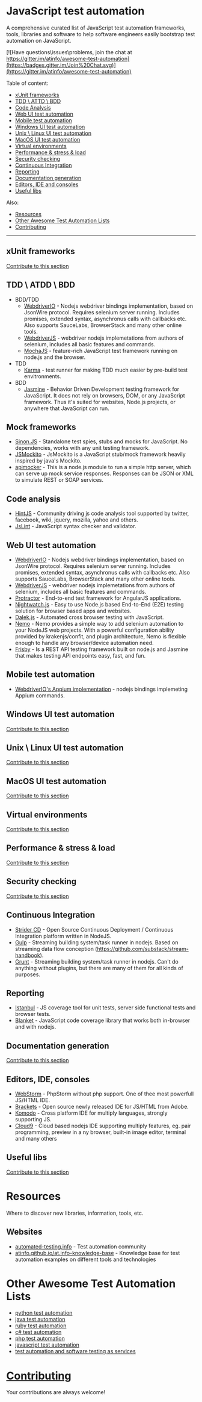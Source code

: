 # JavaScript test automation 

A comprehensive curated list of JavaScript test automation frameworks, tools, libraries and software to help software engineers easily bootstrap test automation on JavaScript.

[![Have questions\issues\problems, join the chat at https://gitter.im/atinfo/awesome-test-automation](https://badges.gitter.im/Join%20Chat.svg)](https://gitter.im/atinfo/awesome-test-automation)

Table of content:

- [xUnit frameworks](#xunit-frameworks)
- [TDD \ ATTD \ BDD](#tdd--atdd--bdd)
- [Code Analysis](#code-analysis)
- [Web UI test automation](#web-ui-test-automation)
- [Mobile test automation](#mobile-test-automation)
- [Windows UI test automation](#windows-ui-test-automation)
- [Unix \ Linux UI test automation](#unix--linux-ui-test-automation)
- [MacOS UI test automation](#macos-ui-test-automation)
- [Virtual environments](#virtual-environments)
- [Performance & stress & load](#performance--stress--load)
- [Security checking](#security-checking)
- [Continuous Integration](#continuous-integration)
- [Reporting](#reporting)
- [Documentation generation](#documentation-generation)
- [Editors, IDE and consoles](#editors-ide-consoles)
- [Useful libs](#useful-libs)

Also:

- [Resources](#resources)
- [Other Awesome Test Automation Lists](#other-awesome-lists)
- [Contributing](#contributing)

---

## xUnit frameworks

[Contribute to this section](https://github.com/atinfo/awesome-test-automation/blob/master/CONTRIBUTING.md)

## TDD \ ATDD \ BDD

- BDD/TDD
    * [WebdriverIO](http://webdriver.io/) - Nodejs webdriver bindings implementation, based on JsonWire protocol. Requires selenium server running. Includes promises, extended syntax, asynchronus calls with callbacks etc. Also supports SauceLabs, BrowserStack and many other online tools.
    * [WebdriverJS](https://code.google.com/p/selenium/wiki/WebDriverJs) - webdriver nodejs implemetations from authors of selenium, includes all basic features and commands.
    * [MochaJS](http://mochajs.org/) - feature-rich JavaScript test framework running on node.js and the browser.
- TDD
    * [Karma](http://mochajs.org/) - test runner for making TDD much easier by pre-build test envitronments.
- BDD
    * [Jasmine](http://jasmine.github.io/) - Behavior Driven Development testing framework for JavaScript. It does not rely on browsers, DOM, or any JavaScript framework. Thus it's suited for websites, Node.js projects, or anywhere that JavaScript can run.

## Mock frameworks
* [Sinon.JS](http://sinonjs.org/) - Standalone test spies, stubs and mocks for JavaScript.
No dependencies, works with any unit testing framework.
* [JSMockito](http://jsmockito.org/) - JsMockito is a JavaScript stub/mock framework heavily inspired by java's Mockito.
* [apimocker](https://github.com/gstroup/apimocker) - This is a node.js module to run a simple http server, which can serve up mock service responses. Responses can be JSON or XML to simulate REST or SOAP services.

## Code analysis 
* [HintJS](http://jshint.com/) - Community driving js code analysis tool supported by twitter, facebook, wiki, jquery, mozilla, yahoo and others.
* [JsLint](http://www.jslint.com/) - JavaScript syntax checker and validator.

## Web UI test automation
* [WebdriverIO](http://webdriver.io/) - Nodejs webdriver bindings implementation, based on JsonWire protocol. Requires selenium server running. Includes promises, extended syntax, asynchronus calls with callbacks etc. Also supports SauceLabs, BrowserStack and many other online tools.
* [WebdriverJS](https://code.google.com/p/selenium/wiki/WebDriverJs) - webdriver nodejs implemetations from authors of selenium, includes all basic features and commands.
* [Protractor](http://angular.github.io/protractor/) - End-to-end test framework for AngularJS applications.
* [Nightwatch.js](http://nightwatchjs.org/) - Easy to use Node.js based End-to-End (E2E) testing solution for browser based apps and websites.
* [Dalek.js](http://dalekjs.com/) - Automated cross browser testing with JavaScript.
* [Nemo](https://github.com/paypal/nemo) - Nemo provides a simple way to add selenium automation to your NodeJS web projects. With a powerful configuration ability provided by krakenjs/confit, and plugin architecture, Nemo is flexible enough to handle any browser/device automation need.
* [Frisby](https://github.com/vlucas/frisby) - Is a REST API testing framework built on node.js and Jasmine that makes testing API endpoints easy, fast, and fun.

## Mobile test automation
* [WebdriverIO's Appium implementation](http://webdriver.io/api/appium/backgroundApp.html) - nodejs bindings implemeting Appium commands.

## Windows UI test automation 

[Contribute to this section](https://github.com/atinfo/awesome-test-automation/blob/master/CONTRIBUTING.md)

## Unix \ Linux UI test automation 

[Contribute to this section](https://github.com/atinfo/awesome-test-automation/blob/master/CONTRIBUTING.md)

## MacOS UI test automation 

[Contribute to this section](https://github.com/atinfo/awesome-test-automation/blob/master/CONTRIBUTING.md)

## Virtual environments

[Contribute to this section](https://github.com/atinfo/awesome-test-automation/blob/master/CONTRIBUTING.md)

## Performance & stress & load

[Contribute to this section](https://github.com/atinfo/awesome-test-automation/blob/master/CONTRIBUTING.md)

## Security checking

[Contribute to this section](https://github.com/atinfo/awesome-test-automation/blob/master/CONTRIBUTING.md)

## Continuous Integration
* [Strider CD](https://github.com/Strider-CD/strider) - Open Source Continuous Deployment / Continuous Integration platform written in NodeJS.
* [Gulp](http://gulpjs.com/) - Streaming building system/task runner in nodejs. Based on streaming data flow conception (https://github.com/substack/stream-handbook).
* [Grunt](http://gruntjs.com/) - Streaming building system/task runner in nodejs. Can't do anything without plugins, but there are many of them for all kinds of purposes.

## Reporting
* [Istanbul](https://github.com/gotwarlost/istanbul) - JS coverage tool for unit tests, server side functional tests and browser tests.
* [Blanket](http://blanketjs.org/) - JavaScript code coverage library that works both in-browser and with nodejs.

## Documentation generation

[Contribute to this section](https://github.com/atinfo/awesome-test-automation/blob/master/CONTRIBUTING.md)

## Editors, IDE, consoles
* [WebStorm](https://www.jetbrains.com/webstorm/) - PhpStorm without php support. One of thee most powerfull JS/HTML IDE.
* [Brackets](http://brackets.io/) - Open source newly released IDE for JS/HTML from Adobe. 
* [Komodo](http://komodoide.com/) - Cross platform IDE for multiply languages, strongly supporting JS.
* [Cloud9](https://c9.io/) - Cloud based nodejs IDE supporting multiply features, eg. pair programming, preview in a ny browser, built-in image editor, terminal and many others

## Useful libs

[Contribute to this section](https://github.com/atinfo/awesome-test-automation/blob/master/CONTRIBUTING.md)


# Resources
Where to discover new libraries, information, tools, etc.

## Websites

* [automated-testing.info](http://automated-testing.info) - Test automation community
* [atinfo.github.io/at.info-knowledge-base](http://atinfo.github.io/at.info-knowledge-base/)  - Knowledge base for test automation examples on different tools and technologies

# Other Awesome Test Automation Lists

* [python test automation](https://github.com/atinfo/awesome-test-automation/blob/master/python-test-automation.md)
* [java test automation](https://github.com/atinfo/awesome-test-automation/blob/master/java-test-automation.md)
* [ruby test automation](https://github.com/atinfo/awesome-test-automation/blob/master/ruby-test-automation.md)
* [c# test automation](https://github.com/atinfo/awesome-test-automation/blob/master/c%23-test-automation.md)
* [php test automation](https://github.com/atinfo/awesome-test-automation/blob/master/php-test-automation.md)
* [javascript test automation](https://github.com/atinfo/awesome-test-automation/blob/master/javascript-test-automation.md)
* [test automation and software testing as services](https://github.com/atinfo/awesome-test-automation/blob/master/automation-and-testing-as-service.md)

# [Contributing](https://github.com/atinfo/awesome-test-automation/blob/master/CONTRIBUTING.md)
Your contributions are always welcome!
